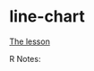 line-chart
==========

[The lesson](http://shancarter.github.io/ucb-dataviz-fall-2013/classes/thinking-critically-with-data/lecture.html)

R Notes: 
